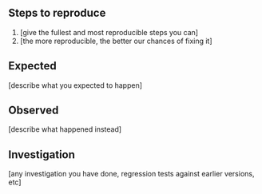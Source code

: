 ## Steps to reproduce

1. [give the fullest and most reproducible steps you can]
2. [the more reproducible, the better our chances of fixing it]

## Expected
[describe what you expected to happen]

## Observed
[describe what happened instead]

## Investigation
[any investigation you have done, regression tests against earlier versions, etc]
